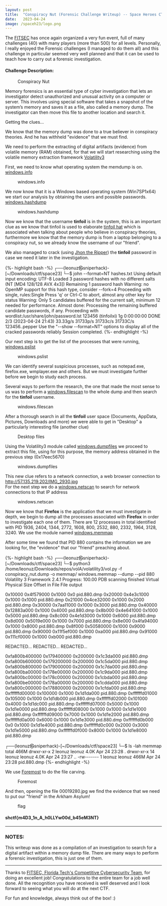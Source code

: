 ```yaml
---
layout: post
title:  "Conspiracy Nut (Forensic Challenge Writeup) -- Space Heroes CTF 2023 "
date:   2023-04-24
image: /spaceh23/logo.png
---
```

<p class="intro"><span class="dropcap">T</span>he <a href="https://research.fit.edu/fitsec/">FITSEC</a> has once again organized a very fun event, full of many challenges (40) with many players (more than 500) for all levels. Personally, I really enjoyed the Forensic challenges (I managed to do them all) and this challenge in particular seemed very well planned and that it can be used to teach how to carry out a forensic investigation.</p>


#### Challenge Description: 

<figure>
        <img src="/assets/img/spaceh23/chall.png" alt="" />
        <figcaption>Conspiracy Nut</figcaption>
</figure>

Memory forensics is an essential type of cyber investigation that lets an investigator detect unauthorized and unusual activity on a computer or server. This involves using special software that takes a snapshot of the system’s memory and saves it as a file, also called a memory dump. The investigator can then move this file to another location and search it.

Getting the clues...

We know that the memory dump was done to a true believer in conspiracy theories. And he has withheld "evidence" that we must find.

We need to perform the extracting of digital artifacts (evidence) from volatile memory (RAM) obtained, for that we will start researching using the volatile memory extraction framework [Volatility3](https://github.com/volatilityfoundation/volatility3)  

First, we need to know what operating system the memdump is on. [windows.info](https://volatility3.readthedocs.io/en/latest/volatility3.plugins.windows.info.html)

<figure>
        <img src="/assets/img/spaceh23/info.png" alt="" />
        <figcaption>windows.info</figcaption>
</figure>

We now know that it is a Windows based operating system (Win7SP1x64) we start our analysis by obtaining the users and possible passwords.
[windows.hashdump](https://volatility3.readthedocs.io/en/latest/getting-started-windows-tutorial.html#windows-hashdump)
<figure>
        <img src="/assets/img/spaceh23/hashdump.png" alt="" />
        <figcaption>windows.hashdump</figcaption>
</figure>

Now we know that the username **tinfoil** is in the system, this is an important clue as we know that tinfoil is used to elaborate [tinfoil hat](https://dictionary.cambridge.org/us/dictionary/english/tinfoil-hat) which is associated when talking about people who believe in conspiracy theories, furthermore we know that the memory dump is from a laptop belonging to a conspiracy nut, so we already know the username of our "friend".

We also managed to crack (using [Jhon the Ripper](https://github.com/openwall/john))  the **tinfoil** password in case we need it later in the investigation.

{%- highlight bash -%}
┌──(leonuz㉿sniperhack)-[~/Downloads/ctf/space23]
└─$ john --format=NT hashes.txt
Using default input encoding: UTF-8
Loaded 3 password hashes with no different salts (NT [MD4 128/128 AVX 4x3])
Remaining 1 password hash
Warning: no OpenMP support for this hash type, consider --fork=4
Proceeding with single, rules:Single
Press 'q' or Ctrl-C to abort, almost any other key for status
Warning: Only 5 candidates buffered for the current salt, minimum 12 needed for performance.
Almost done: Processing the remaining buffered candidate passwords, if any.
Proceeding with wordlist:/usr/share/john/password.lst
123456           (tinfoilxi)
1g 0:00:00:00 DONE 2/3 (2023-04-24 21:43) 33.33g/s 31733p/s 31733c/s 31733C/s 123456..pepper
Use the "--show --format=NT" options to display all of the cracked passwords reliably
Session completed.
{%- endhighlight -%}

Our next step is to get the list of the processes that were running, [windows.pslist](https://volatility3.readthedocs.io/en/latest/getting-started-windows-tutorial.html#windows-pslist)

<figure>
        <img src="/assets/img/spaceh23/pslist.png" alt="" />
        <figcaption>windows.pslist</figcaption>
</figure>

We can identify several suspicious processes, such as notepad.exe, firefox.exe, wmplayer.exe and others. 
But we must investigate further before we begin to study each process.

Several ways to perform the research, the one that made the most sense to us was to perform a [windows.filescan](https://volatility3.readthedocs.io/en/latest/volatility3.plugins.windows.filescan.html) to the whole dump and then search for the **tinfoil** username.  

<figure>
        <img src="/assets/img/spaceh23/filescan.png" alt="" />
        <figcaption>windows.filescan</figcaption>
</figure>

After a thorough search in all the **tinfoil** user space (Documents, AppData, Pictures, Downloads and more) we were able to get in "Desktop" a particularly interesting file (another clue)

<figure>
        <img src="/assets/img/spaceh23/desktop.png" alt="" />
        <figcaption>Desktop files</figcaption>
</figure>

Using the Volatility3 module called [windows.dumpfiles](https://volatility3.readthedocs.io/en/latest/volatility3.plugins.windows.dumpfiles.html) we proceed to extract this file, using for this purpose, the memory address obtained in the previous step (0x17eec5670)

<figure>
        <img src="/assets/img/spaceh23/dumpfiles.png" alt="" />
        <figcaption>windows.dumpfiles</figcaption>
</figure>

This new clue refers to a network connection, a web browser connection to http://57.135.219.202/IMG_2930.jpg  
For the next step we do a [windows.netscan](https://volatility3.readthedocs.io/en/v2.0.1/volatility3.plugins.windows.netscan.html) to search for network connections to that IP address 

<figure>
        <img src="/assets/img/spaceh23/netscan.png" alt="" />
        <figcaption>windows.netscan</figcaption>
</figure>

Now we know that **Firefox** is the application that we must investigate in depth, we begin to dump all the processes associated with **Firefox** in order to investigate each one of them. There are 12 processes in total identified with PID 1936, 2404, 1344, 2772, 1608, 800, 2532, 880, 2332, 1964, 3128, 3240. We use the module named [windows.memmap](https://volatility3.readthedocs.io/en/latest/volatility3.plugins.windows.memmap.html)

After some time we found that PID 880 contains the information we are looking for, the "evidence" that our "friend" preaching about.

{%- highlight bash -%}
┌──(leonuz㉿sniperhack)-[~/Downloads/ctf/space23]
└─$ python3 /home/leonuz/Downloads/repos/volA/volatility3/vol.py -f conspiracy_nut.dump -o memmap/ windows.memmap --dump --pid 880
Volatility 3 Framework 2.4.1
Progress:  100.00               PDB scanning finished
Virtual Physical        Size    Offset in File  File output

0x10000 0x4f579000      0x1000  0x0     pid.880.dmp
0x20000 0x4e3c1000      0x1000  0x1000  pid.880.dmp
0x21000 0x4ce32000      0x1000  0x2000  pid.880.dmp
0x30000 0x7aa11000      0x1000  0x3000  pid.880.dmp
0x40000 0x12883a000     0x1000  0x4000  pid.880.dmp
0x8b000 0x4e641000      0x1000  0x5000  pid.880.dmp
0x8c000 0x4e1d3000      0x1000  0x6000  pid.880.dmp
0x8d000 0x5019e000      0x1000  0x7000  pid.880.dmp
0x8e000 0x4fa94000      0x1000  0x8000  pid.880.dmp
0x8f000 0x50580000      0x1000  0x9000  pid.880.dmp
0x90000 0x11f5ef000     0x1000  0xa000  pid.880.dmp
0x91000 0x111cf0000     0x1000  0xb000  pid.880.dmp

REDACTED...
REDACTED...
REDACTED...

0xfa800b400000  0x179400000     0x200000        0x1c3da000      pid.880.dmp
0xfa800b600000  0x179200000     0x200000        0x1c5da000      pid.880.dmp
0xfa800b800000  0x179000000     0x200000        0x1c7da000      pid.880.dmp
0xfa800ba00000  0x178e00000     0x200000        0x1c9da000      pid.880.dmp
0xfa800bc00000  0x178c00000     0x200000        0x1cbda000      pid.880.dmp
0xfa800be00000  0x178a00000     0x200000        0x1cdda000      pid.880.dmp
0xfa800c000000  0x178800000     0x200000        0x1cfda000      pid.880.dmp
0xffffffd00000  0x100000        0x1000  0x1d1da000      pid.880.dmp
0xffffffd01000  0x105000        0x1000  0x1d1db000      pid.880.dmp
0xffffffd02000  0x101000        0x4000  0x1d1dc000      pid.880.dmp
0xffffffd07000  0x5000  0x1000  0x1d1e0000      pid.880.dmp
0xffffffd08000  0x1000  0x1000  0x1d1e1000      pid.880.dmp
0xffffffd09000  0x7000  0x1000  0x1d1e2000      pid.880.dmp
0xffffffd0a000  0x6000  0x1000  0x1d1e3000      pid.880.dmp
0xffffffd0b000  0x0     0x1000  0x1d1e4000      pid.880.dmp
0xffffffd0c000  0x2000  0x3000  0x1d1e5000      pid.880.dmp
0xffffffd0f000  0x8000  0x1000  0x1d1e8000      pid.880.dmp

┌──(leonuz㉿sniperhack)-[~/Downloads/ctf/space23]
└─$ ls -lah memmap
total 466M
drwxr-xr-x  2 leonuz leonuz 4.0K Apr 24 23:28 .
drwxr-xr-x 14 leonuz leonuz 4.0K Apr 24 23:27 ..
-rw-------  1 leonuz leonuz 466M Apr 24 23:28 pid.880.dmp
{%- endhighlight -%}

We use [Foremost](https://en.wikipedia.org/wiki/Foremost_(software)) to do the file carving.

<figure>
        <img src="/assets/img/spaceh23/foremost.png" alt="" />
        <figcaption>Foremost</figcaption>
</figure>

And then, opening the file 00019280.jpg we find the evidence that we need to put our "friend" in the Arkham Asylum!


<figure>
        <img src="/assets/img/spaceh23/flag.png" alt="" />
        <figcaption>flag</figcaption>
</figure>


#### shctf{m4D3_1n_A_h0LLYw00d_b45eM3NT}  


- - -
### NOTES:
This writeup was done as a compilation of an investigation to search for a digital artifact within a memory dump file. There are many ways to perform a forensic investigation, this is just one of them.

- - -
Thanks to [FITSEC, Florida Tech's Competitive Cybersecurity Team](https://research.fit.edu/fitsec/), for doing an excellent job! 
Congratulations to the entire team for a job well done. All the recognition you have received is well deserved and I look forward to seeing what you will do at the next CTF.

For fun and knowledge, always think out of the box! :)

<figure>
        <img src="/assets/img/spaceh23/score.png" alt="" />
</figure>
